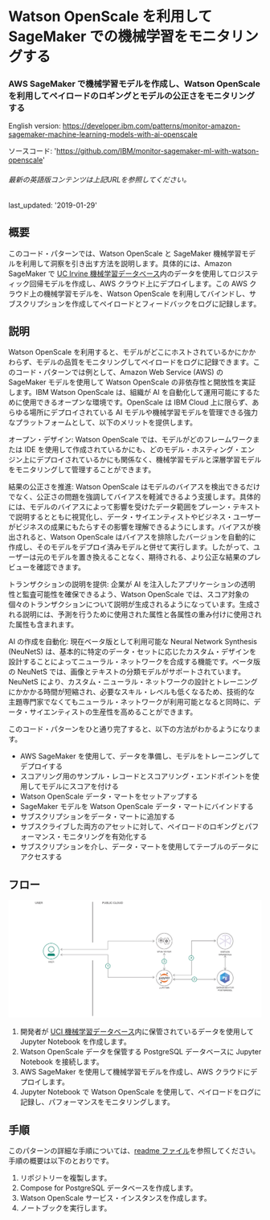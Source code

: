 # Watson OpenScale を利用して SageMaker での機械学習をモニタリングする

### AWS SageMaker で機械学習モデルを作成し、Watson OpenScale を利用してペイロードのロギングとモデルの公正さをモニタリングする

English version: https://developer.ibm.com/patterns/monitor-amazon-sagemaker-machine-learning-models-with-ai-openscale
  
ソースコード: 'https://github.com/IBM/monitor-sagemaker-ml-with-watson-openscale'

###### 最新の英語版コンテンツは上記URLを参照してください。
last_updated: '2019-01-29'

 ## 概要

このコード・パターンでは、Watson OpenScale と SageMaker 機械学習モデルを利用して洞察を引き出す方法を説明します。具体的には、Amazon SageMaker で [UC Irvine 機械学習データベース](https://archive.ics.uci.edu/ml/machine-learning-databases/breast-cancer-wisconsin/)内のデータを使用してロジスティック回帰モデルを作成し、AWS クラウド上にデプロイします。この AWS クラウド上の機械学習モデルを、Watson OpenScale を利用してバインドし、サブスクリプションを作成してペイロードとフィードバックをログに記録します。

## 説明

Watson OpenScale を利用すると、モデルがどこにホストされているかにかかわらず、モデルの品質をモニタリングしてペイロードをログに記録できます。このコード・パターンでは例として、Amazon Web Service (AWS) の SageMaker モデルを使用して Watson OpenScale の非依存性と開放性を実証します。IBM Watson OpenScale は、組織が AI を自動化して運用可能にするために使用できるオープンな環境です。OpenScale は IBM Cloud 上に限らず、あらゆる場所にデプロイされている AI モデルや機械学習モデルを管理できる強力なプラットフォームとして、以下のメリットを提供します。

オープン・デザイン: Watson OpenScale では、モデルがどのフレームワークまたは IDE を使用して作成されているかにも、どのモデル・ホスティング・エンジン上にデプロイされているかにも関係なく、機械学習モデルと深層学習モデルをモニタリングして管理することができます。

結果の公正さを推進: Watson OpenScale はモデルのバイアスを検出できるだけでなく、公正さの問題を強調してバイアスを軽減できるよう支援します。具体的には、モデルのバイアスによって影響を受けたデータ範囲をプレーン・テキストで説明するとともに視覚化し、データ・サイエンティストやビジネス・ユーザーがビジネスの成果にもたらすその影響を理解できるようにします。バイアスが検出されると、Watson OpenScale はバイアスを排除したバージョンを自動的に作成し、そのモデルをデプロイ済みモデルと併せて実行します。したがって、ユーザーは元のモデルを置き換えることなく、期待される、より公正な結果のプレビューを確認できます。

トランザクションの説明を提供: 企業が AI を注入したアプリケーションの透明性と監査可能性を確保できるよう、Watson OpenScale では、スコア対象の個々のトランザクションについて説明が生成されるようになっています。生成される説明には、予測を行うために使用された属性と各属性の重み付けに使用された属性も含まれます。

AI の作成を自動化: 現在ベータ版として利用可能な Neural Network Synthesis (NeuNetS) は、基本的に特定のデータ・セットに応じたカスタム・デザインを設計することによってニューラル・ネットワークを合成する機能です。ベータ版の NeuNetS では、画像とテキストの分類モデルがサポートされています。NeuNetS により、カスタム・ニューラル・ネットワークの設計とトレーニングにかかかる時間が短縮され、必要なスキル・レベルも低くなるため、技術的な主題専門家でなくてもニューラル・ネットワークが利用可能となると同時に、データ・サイエンティストの生産性を高めることができます。

このコード・パターンをひと通り完了すると、以下の方法がわかるようになります。

* AWS SageMaker を使用して、データを準備し、モデルをトレーニングしてデプロイする
* スコアリング用のサンプル・レコードとスコアリング・エンドポイントを使用してモデルにスコアを付ける
* Watson OpenScale データ・マートをセットアップする
* SageMaker モデルを Watson OpenScale データ・マートにバインドする
* サブスクリプションをデータ・マートに追加する
* サブスクライブした両方のアセットに対して、ペイロードのロギングとパフォーマンス・モニタリングを有効化する
* サブスクリプションを介し、データ・マートを使用してテーブルのデータにアクセスする

## フロー

![フロー](./images/flow-monitor-amazon-openscale.png)

1. 開発者が [UCI 機械学習データベース](https://archive.ics.uci.edu/ml/machine-learning-databases/breast-cancer-wisconsin/wdbc.data)内に保管されているデータを使用して Jupyter Notebook を作成します。
1. Watson OpenScale データを保管する PostgreSQL データベースに Jupyter Notebook を接続します。
1. AWS SageMaker を使用して機械学習モデルを作成し、AWS クラウドにデプロイします。
1. Jupyter Notebook で Watson OpenScale を使用して、ペイロードをログに記録し、パフォーマンスをモニタリングします。

## 手順

このパターンの詳細な手順については、[readme ファイル](https://github.com/IBM/monitor-sagemaker-ml-with-watson-openscale/blob/master/README.md)を参照してください。手順の概要は以下のとおりです。

1. リポジトリーを複製します。
1. Compose for PostgreSQL データベースを作成します。
1. Watson OpenScale サービス・インスタンスを作成します。
1. ノートブックを実行します。
